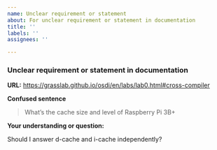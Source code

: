 ```yaml
---
name: Unclear requirement or statement
about: For unclear requirement or statement in documentation
title: ''
labels: ''
assignees: ''

---
```


### Unclear requirement or statement in documentation

**URL:** https://grasslab.github.io/osdi/en/labs/lab0.html#cross-compiler

**Confused sentence**

> What’s the cache size and level of Raspberry Pi 3B+

**Your understanding or question:**

Should I answer d-cache and i-cache independently?
